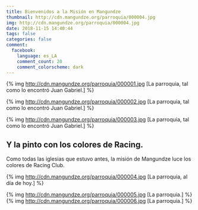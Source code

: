 ```yaml
---
title: Bienvenidos a la Misión en Mangundze
thumbnail: http://cdn.mangundze.org/parroquia/000004.jpg
img: http://cdn.mangundze.org/parroquia/000004.jpg
date: 2018-11-15 14:40:44
tags: false
categories: false
comment:
  facebook:
    language: es_LA
    comment_count: 20
    comment_colorscheme: dark
---
```


{% img http://cdn.mangundze.org/parroquia/000001.jpg [La parroquia, tal como lo encontró Juan Gabriel.] %}

{% img http://cdn.mangundze.org/parroquia/000002.jpg [La parroquia, tal como lo encontró Juan Gabriel.] %}

{% img http://cdn.mangundze.org/parroquia/000003.jpg [La parroquia, tal como lo encontró Juan Gabriel.] %}

## Y la pinto con los colores de Racing.
Como todas las iglesias que estuvo antes, la misión de Mangundze luce los colores de Racing Club.

{% img http://cdn.mangundze.org/parroquia/000004.jpg [La parroquia, al día de hoy.] %}

{% img http://cdn.mangundze.org/parroquia/000005.jpg [La parroquia.] %}
{% img http://cdn.mangundze.org/parroquia/000006.jpg [La parroquia.] %}